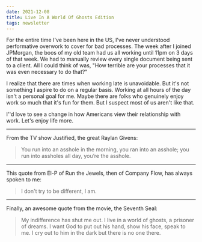 ```yaml
---
date: 2021-12-08
title: Live In A World Of Ghosts Edition
tags: newsletter
---
```


For the entire time I've been here in the US, I've never understood performative overwork to cover for bad processes. The week after I joined JPMorgan, the boos of my old team had us all working until 11pm on 3 days of that week. We had to manually review every single document being sent to a client. All I could think of was, "How terrible are your processes that it was even necessary to do that?" 

I realize that there are times when working late is unavoidable. But it's not something I aspire to do on a regular basis. Working at all hours of the day isn't a personal goal for me. Maybe there are folks who genuinely enjoy work so much that it's fun for them. But I suspect most of us aren't like that. 

I''d love to see a change in how Americans view their relationship with work. Let's enjoy life more.

---

From the TV show Justified, the great Raylan Givens:

> You run into an asshole in the morning, you ran into an asshole; you run into assholes all day, you’re the asshole.

---

This quote from El-P of Run the Jewels, then of Company Flow, has always spoken to me:

> I don't try to be different, I am.

---

Finally, an awesome quote from the movie, the Seventh Seal:

> My indifference has shut me out. I live in a world of ghosts, a prisoner of dreams. I want God to put out his hand, show his face, speak to me. I cry out to him in the dark but there is no one there.